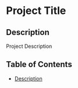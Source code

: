 
  # Project Title
  
  ## Description
  Project Description
  
  ## Table of Contents
 * [Description](#Description)
  
  

  

  

  
  